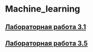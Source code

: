 # Machine_learning

## [Лабораторная работа 3.1](/ML_3_1.ipynb)

## [Лабораторная работа 3.5](/ML_3_5.ipynb)
